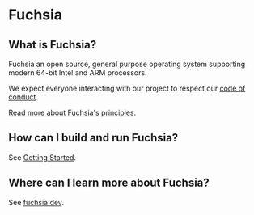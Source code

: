 # Fuchsia

## What is Fuchsia?

Fuchsia an open source, general purpose operating system supporting modern
64-bit Intel and ARM processors.

We expect everyone interacting with our project to respect our
[code of conduct](CODE_OF_CONDUCT.md).

[Read more about Fuchsia's principles](https://fuchsia.dev/fuchsia-src/concepts.md).

## How can I build and run Fuchsia?

See [Getting Started](https://fuchsia.dev/fuchsia-src/getting_started.md).

## Where can I learn more about Fuchsia?

See [fuchsia.dev](https://fuchsia.dev).
